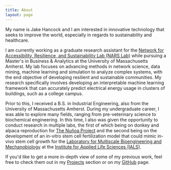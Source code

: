 ```yaml
---
title: About
layout: page
---
```


My name is Jake Hancock and I am interested in innovative technology that seeks to improve the world, especially in regards to sustainability and healthcare. 

I am currently working as a graduate research assistant for the <a href="https://narslab.org/">Network for Accessibility, Resilience, and Sustainability Lab (NARS Lab)</a> while pursuing a Master's in Business & Analytics at the University of Massachusetts Amherst. My lab focuses on advancing methods in network science, data mining, machine learning and simulation to analyze complex systems, with the end objective of developing resilient and sustainable communities. My research specifically involves developing an interpretable machine learning framework that can accurately predict electrical energy usage in clusters of buildings, such as a college campus.

Prior to this, I received a B.S. in Industrial Engineering, also from the University of Massachusetts Amherst. During my undergraduate career, I was able to explore many fields, ranging from pre-veterinary science to biochemical engineering. In this time, I also was given the opportunity to conduct research in multiple labs, the first of which being on  donkey and alpaca reproduction for <a href="https://www.nunoaproject.org/">The Nuñoa Project</a> and the second being on the development of an in-vitro stem cell fertilization model that could mimic in-vivo stem cell growth for the <a href="https://blogs.umass.edu/ybsun/">Laboratory for Multiscale Bioengineering and Mechanobiology</a> at the <a href="https://www.umass.edu/ials/">Institute for Applied Life Sciences (IALS)</a>.  

If you'd like to get a more in-depth view of some of my previous work, feel free to check them out in my <a href="https://jhancock75.github.io/my-blog/1projects">Projects</a> section or on my <a href="https://github.com/jhancock75">GitHub</a> page.
